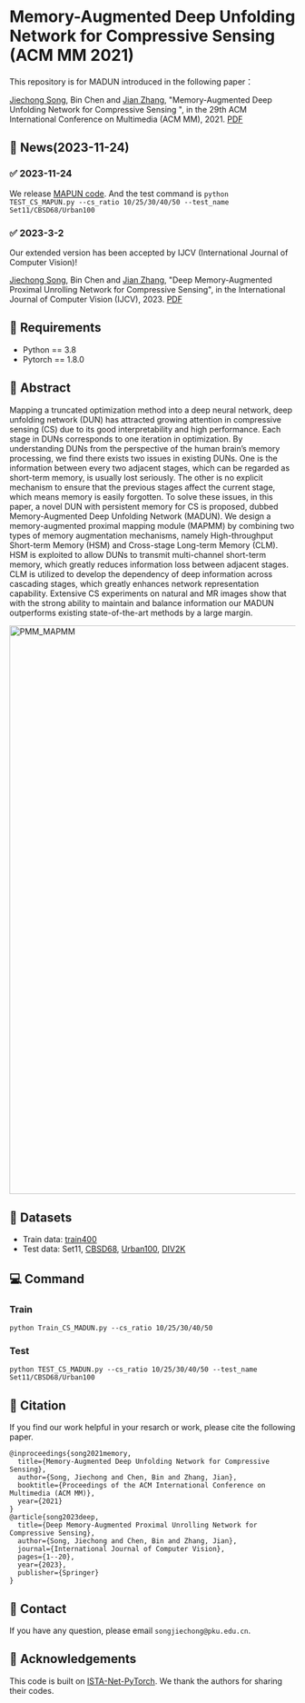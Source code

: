 # Memory-Augmented Deep Unfolding Network for Compressive Sensing (ACM MM 2021)
This repository is for MADUN introduced in the following paper：

[Jiechong Song](https://scholar.google.com/citations?hl=en&user=EBOtupAAAAAJ), Bin Chen and [Jian Zhang](http://jianzhang.tech/), "Memory-Augmented Deep Unfolding Network for Compressive Sensing ", in the 29th ACM International Conference on Multimedia (ACM MM), 2021. [PDF](https://arxiv.org/abs/2110.09766)

## 🚩 News(2023-11-24)
### ✅ 2023-11-24
  
  We release [MAPUN code](https://github.com/songjiechong/MADUN-ACMMM2021/tree/main/MAPUN). And the test command is `python TEST_CS_MAPUN.py --cs_ratio 10/25/30/40/50 --test_name Set11/CBSD68/Urban100`

  
### ✅ 2023-3-2
  
  Our extended version has been accepted by IJCV (International Journal of Computer Vision)!
  
  [Jiechong Song](https://scholar.google.com/citations?hl=en&user=EBOtupAAAAAJ), Bin Chen and [Jian Zhang](http://jianzhang.tech/), "Deep Memory-Augmented Proximal Unrolling Network for Compressive Sensing", in the International Journal of Computer Vision (IJCV), 2023. [PDF](https://link.springer.com/article/10.1007/s11263-023-01765-2)

## 🔧 Requirements
- Python == 3.8
- Pytorch == 1.8.0

## :art: Abstract
Mapping a truncated optimization method into a deep neural network, deep unfolding network (DUN) has attracted growing attention in compressive sensing (CS) due to its good interpretability and high performance. Each stage in DUNs corresponds to one iteration in optimization. By understanding DUNs from the perspective of the human brain’s memory processing, we find there exists two issues in existing DUNs. One is the information between every two adjacent stages, which can be regarded as short-term memory, is usually lost seriously. The other is no explicit mechanism to ensure that the previous stages affect the current stage, which means memory is easily forgotten. To solve these issues, in this paper, a novel DUN with persistent memory for CS is proposed, dubbed Memory-Augmented Deep Unfolding Network (MADUN). We design a memory-augmented proximal mapping module (MAPMM) by combining two types of memory augmentation mechanisms, namely High-throughput Short-term Memory (HSM) and Cross-stage Long-term Memory (CLM). HSM is exploited to allow DUNs to transmit multi-channel short-term memory, which greatly reduces information loss between adjacent stages. CLM is utilized to develop the dependency of deep information across cascading stages, which greatly enhances network representation capability. Extensive CS experiments on natural and MR images show that with the strong ability to maintain and balance information our MADUN outperforms existing state-of-the-art methods by a large margin. 

<img width="1001" alt="PMM_MAPMM" src="https://user-images.githubusercontent.com/62560218/161186801-95d503f6-f2fa-4dcc-8c60-fc80aab65079.png">


## 👀 Datasets
- Train data: [train400](https://drive.google.com/file/d/15FatS3wYupcoJq44jxwkm6Kdr0rATPd0/view?usp=sharing)
- Test data: Set11, [CBSD68](https://drive.google.com/file/d/1Q_tcV0d8bPU5g0lNhVSZXLFw0whFl8Nt/view?usp=sharing), [Urban100](https://drive.google.com/file/d/1cmYjEJlR2S6cqrPq8oQm3tF9lO2sU0gV/view?usp=sharing), [DIV2K](https://drive.google.com/file/d/1olYhGPuX8QJlewu9riPbiHQ7XiFx98ac/view?usp=sharing)

## :computer: Command

### Train
`python Train_CS_MADUN.py --cs_ratio 10/25/30/40/50                  ` 

### Test
`python TEST_CS_MADUN.py --cs_ratio 10/25/30/40/50 --test_name Set11/CBSD68/Urban100`

## 📑 Citation

If you find our work helpful in your resarch or work, please cite the following paper.

```
@inproceedings{song2021memory,
  title={Memory-Augmented Deep Unfolding Network for Compressive Sensing},
  author={Song, Jiechong and Chen, Bin and Zhang, Jian},
  booktitle={Proceedings of the ACM International Conference on Multimedia (ACM MM)},
  year={2021}
}
@article{song2023deep,
  title={Deep Memory-Augmented Proximal Unrolling Network for Compressive Sensing},
  author={Song, Jiechong and Chen, Bin and Zhang, Jian},
  journal={International Journal of Computer Vision},
  pages={1--20},
  year={2023},
  publisher={Springer}
}
```

## :e-mail: Contact
If you have any question, please email `songjiechong@pku.edu.cn`.

## :hugs: Acknowledgements
This code is built on [ISTA-Net-PyTorch](https://github.com/jianzhangcs/ISTA-Net-PyTorch). We thank the authors for sharing their codes.
